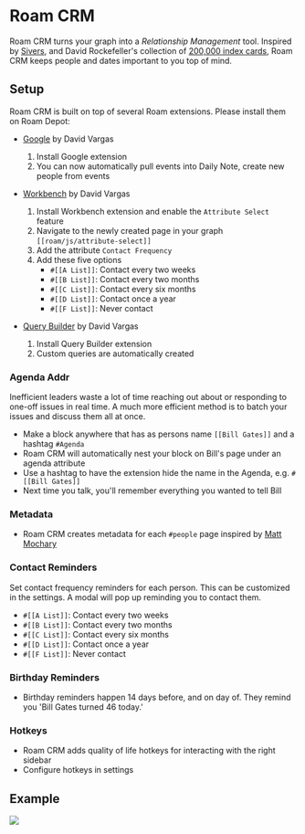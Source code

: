 # Roam CRM

Roam CRM turns your graph into a _Relationship Management_ tool. Inspired by [Sivers](https://sive.rs/hundreds), and David Rockefeller's collection of [200,000 index cards](https://archive.is/zxbCA), Roam CRM keeps people and dates important to you top of mind.

## Setup

Roam CRM is built on top of several Roam extensions. Please install them on Roam Depot:

-   [Google](https://github.com/dvargas92495/roamjs-google) by David Vargas

    1. Install Google extension
    2. You can now automatically pull events into Daily Note, create new people from events

-   [Workbench](https://github.com/dvargas92495/roamjs-workbench) by David Vargas

    1. Install Workbench extension and enable the `Attribute Select` feature
    2. Navigate to the newly created page in your graph `[[roam/js/attribute-select]]`
    3. Add the attribute `Contact Frequency`
    4. Add these five options
        - `#[[A List]]`: Contact every two weeks
        - `#[[B List]]`: Contact every two months
        - `#[[C List]]`: Contact every six months
        - `#[[D List]]`: Contact once a year
        - `#[[F List]]`: Never contact

-   [Query Builder](https://github.com/dvargas92495/roamjs-query-builder) by David Vargas

    1. Install Query Builder extension
    2. Custom queries are automatically created

### Agenda Addr

Inefficient leaders waste a lot of time reaching out about or responding to one-off issues in real time. A much more efficient method is to batch your issues and discuss them all at once.

-   Make a block anywhere that has as persons name `[[Bill Gates]]` and a hashtag `#Agenda`
-   Roam CRM will automatically nest your block on Bill's page under an agenda attribute
-   Use a hashtag to have the extension hide the name in the Agenda, e.g. `#[[Bill Gates]]` 
-   Next time you talk, you'll remember everything you wanted to tell Bill

### Metadata

-   Roam CRM creates metadata for each `#people` page inspired by [Matt Mochary](https://docs.google.com/spreadsheets/d/1Ti_xaV9IVvj-bklxOjNY-IeGsC-YqcgvB03qvfFQrnI/)

### Contact Reminders

Set contact frequency reminders for each person. This can be customized in the settings. A modal will pop up reminding you to contact them.

- `#[[A List]]`: Contact every two weeks 
- `#[[B List]]`: Contact every two months 
- `#[[C List]]`: Contact every six months 
- `#[[D List]]`: Contact once a year 
- `#[[F List]]`: Never contact

### Birthday Reminders

-   Birthday reminders happen 14 days before, and on day of. They remind you 'Bill Gates turned 46 today.'

### Hotkeys

- Roam CRM adds quality of life hotkeys for interacting with the right sidebar
- Configure hotkeys in settings

## Example

<img src="LINK_TO_IMAGE" max-width="400"></img>

